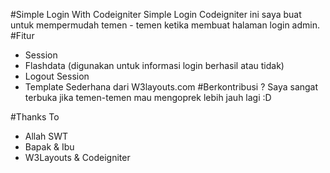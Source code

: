 #Simple Login With Codeigniter
Simple Login Codeigniter ini saya buat untuk mempermudah temen - temen ketika membuat halaman login admin. 
#Fitur
- Session
- Flashdata (digunakan untuk informasi login berhasil atau tidak)
- Logout Session 
- Template Sederhana dari W3layouts.com
#Berkontribusi ?
Saya sangat terbuka jika temen-temen mau mengoprek lebih jauh lagi :D

#Thanks To
- Allah SWT
- Bapak & Ibu
- W3Layouts & Codeigniter 
